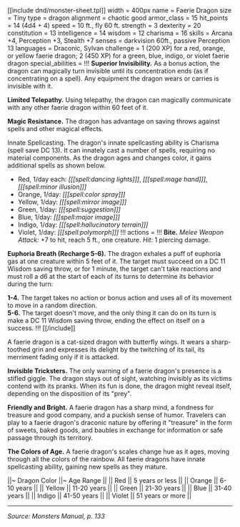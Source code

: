 [[include dnd/monster-sheet.tpl]]
width = 400px
name = Faerie Dragon
size = Tiny
type = dragon
alignment = chaotic good
armor_class = 15
hit_points = 14 (4d4 + 4)
speed = 10 ft., fly 60 ft.
strength = 3
dexterity = 20
constitution = 13
intelligence = 14
wisdom = 12
charisma = 16
skills = Arcana +4, Perception +3, Stealth +7
senses = darkvision 60ft., passive Perception 13
languages = Draconic, Sylvan
challenge = 1 (200 XP) for a red, orange, or yellow faerie dragon; 2 (450 XP) for a green, blue, indigo, or violet faerie dragon
special_abilities = !!!
**Superior Invisibility.** As a bonus action, the dragon can magically turn invisible until its concentration ends (as if concentrating on a spell). Any equipment the dragon wears or carries is invisible with it.

**Limited Telepathy.** Using telepathy, the dragon can magically communicate with any other faerie dragon within 60 feet of it.

**Magic Resistance.** The dragon has advantage on saving throws against spells and other magical effects.

Innate Spellcasting. The dragon's innate spellcasting ability is Charisma (spell save DC 13). It can innately cast a number of spells, requiring no material components. As the dragon ages and changes color, it gains additional spells as shown below.

* Red, 1/day each: *[[[spell:dancing lights]]]*, *[[[spell:mage hand]]]*, *[[[spell:minor illusion]]]*
* Orange, 1/day: *[[[spell:color spray]]]*
* Yellow, 1/day: *[[[spell:mirror image]]]*
* Green, 1/day: *[[[spell:suggestion]]]*
* Blue, 1/day: *[[[spell:major image]]]*
* Indigo, 1/day: *[[[spell:hallucinatory terrain]]]*
* Violet, 1/day: *[[[spell:polymorph]]]*
!!!
actions = !!!
**Bite.** _Melee Weapon Attack:_ +7 to hit, reach 5 ft., one creature. _Hit:_ 1 piercing damage.

**Euphoria Breath (Recharge 5-6).** The dragon exhales a puff of euphoria gas at one creature within 5 feet of it. The target must succeed on a DC 11 Wisdom saving throw, or for 1 minute, the target can't take reactions and must roll a d6 at the start of each of its turns to determine its behavior during the turn:

**1-4.** The target takes no action or bonus action and uses all of its movement to move in a random direction.  
**5-6.** The target doesn't move, and the only thing it can do on its turn is make a DC 11 Wisdom saving throw, ending the effect on itself on a success.
!!!
[[/include]]

A faerie dragon is a cat-sized dragon with butterfly wings. It wears a sharp-toothed grin and expresses its delight by the twitching of its tail, its merriment fading only if it is attacked.

**Invisible Tricksters.** The only warning of a faerie dragon's presence is a stifled giggle. The dragon stays out of sight, watching invisibly as its victims contend with its pranks. When its fun is done, the dragon might reveal itself, depending on the disposition of its "prey".

**Friendly and Bright.** A faerie dragon has a sharp mind, a fondness for treasure and good company, and a puckish sense of humor. Travelers can play to a faerie dragon's draconic nature by offering it "treasure" in the form of sweets, baked goods, and baubles in exchange for information or safe passage through its territory.

**The Colors of Age.** A faerie dragon's scales change hue as it ages, moving through all the colors of the rainbow. All faerie dragons have innate spellcasting ability, gaining new spells as they mature.

||~ Dragon Color ||~ Age Range ||
|| Red || 5 years or less ||
|| Orange || 6- 10 years ||
|| Yellow || 11-20 years ||
|| Green || 21-30 years ||
|| Blue || 31-40 years ||
|| Indigo || 41-50 years ||
|| Violet || 51 years or more ||

----

*Source: Monsters Manual, p. 133*